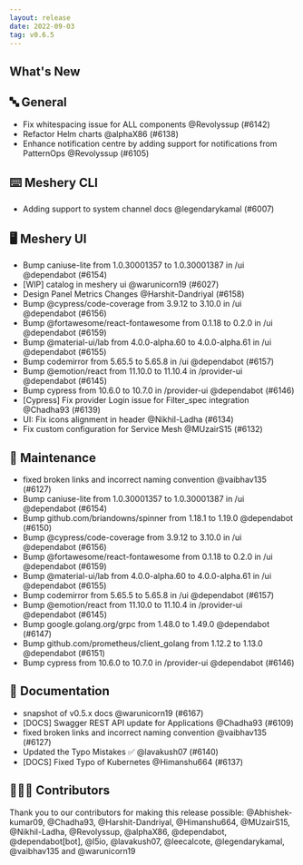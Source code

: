 ```yaml
---
layout: release
date: 2022-09-03
tag: v0.6.5
---
```


## What's New
## 🔤 General
- Fix whitespacing issue for ALL components @Revolyssup (#6142)
- Refactor Helm charts @alphaX86 (#6138)
- Enhance notification centre by adding support for notifications from PatternOps @Revolyssup (#6105)

## ⌨️ Meshery CLI

- Adding support to system channel docs  @legendarykamal (#6007)

## 🖥 Meshery UI

- Bump caniuse-lite from 1.0.30001357 to 1.0.30001387 in /ui @dependabot (#6154)
- [WIP] catalog in meshery ui @warunicorn19 (#6027)
- Design Panel Metrics Changes @Harshit-Dandriyal (#6158)
- Bump @cypress/code-coverage from 3.9.12 to 3.10.0 in /ui @dependabot (#6156)
- Bump @fortawesome/react-fontawesome from 0.1.18 to 0.2.0 in /ui @dependabot (#6159)
- Bump @material-ui/lab from 4.0.0-alpha.60 to 4.0.0-alpha.61 in /ui @dependabot (#6155)
- Bump codemirror from 5.65.5 to 5.65.8 in /ui @dependabot (#6157)
- Bump @emotion/react from 11.10.0 to 11.10.4 in /provider-ui @dependabot (#6145)
- Bump cypress from 10.6.0 to 10.7.0 in /provider-ui @dependabot (#6146)
- [Cypress] Fix provider Login issue for Filter_spec integration @Chadha93 (#6139)
- UI: Fix icons alignment in header @Nikhil-Ladha (#6134)
- Fix custom configuration for Service Mesh @MUzairS15 (#6132)

## 🧰 Maintenance

- fixed broken links and incorrect naming convention @vaibhav135 (#6127)
- Bump caniuse-lite from 1.0.30001357 to 1.0.30001387 in /ui @dependabot (#6154)
- Bump github.com/briandowns/spinner from 1.18.1 to 1.19.0 @dependabot (#6150)
- Bump @cypress/code-coverage from 3.9.12 to 3.10.0 in /ui @dependabot (#6156)
- Bump @fortawesome/react-fontawesome from 0.1.18 to 0.2.0 in /ui @dependabot (#6159)
- Bump @material-ui/lab from 4.0.0-alpha.60 to 4.0.0-alpha.61 in /ui @dependabot (#6155)
- Bump codemirror from 5.65.5 to 5.65.8 in /ui @dependabot (#6157)
- Bump @emotion/react from 11.10.0 to 11.10.4 in /provider-ui @dependabot (#6145)
- Bump google.golang.org/grpc from 1.48.0 to 1.49.0 @dependabot (#6147)
- Bump github.com/prometheus/client_golang from 1.12.2 to 1.13.0 @dependabot (#6151)
- Bump cypress from 10.6.0 to 10.7.0 in /provider-ui @dependabot (#6146)

## 📖 Documentation

- snapshot of v0.5.x docs @warunicorn19 (#6167)
- [DOCS] Swagger REST API update for Applications @Chadha93 (#6109)
- fixed broken links and incorrect naming convention @vaibhav135 (#6127)
- Updated the Typo Mistakes ✅ @lavakush07 (#6140)
- [DOCS] Fixed Typo of Kubernetes @Himanshu664 (#6137)

## 👨🏽‍💻 Contributors

Thank you to our contributors for making this release possible:
@Abhishek-kumar09, @Chadha93, @Harshit-Dandriyal, @Himanshu664, @MUzairS15, @Nikhil-Ladha, @Revolyssup, @alphaX86, @dependabot, @dependabot[bot], @l5io, @lavakush07, @leecalcote, @legendarykamal, @vaibhav135 and @warunicorn19
